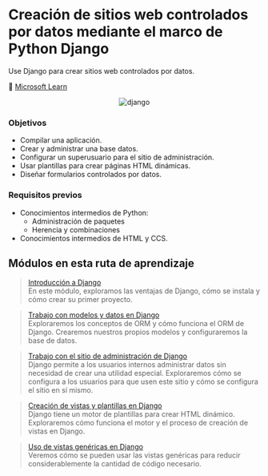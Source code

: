 # Creación de sitios web controlados por datos mediante el marco de Python Django

Use Django para crear sitios web controlados por datos.

🔗 [Microsoft Learn](https://learn.microsoft.com/es-es/training/paths/django-create-data-driven-websites/)

<p align="center">
    <img src="https://i0.wp.com/blog.knoldus.com/wp-content/uploads/2020/06/python-django.png?fit=2400%2C800&ssl=1"
        alt="django"
    />
</p>

### Objetivos

* Compilar una aplicación.
* Crear y administrar una base datos.
* Configurar un superusuario para el sitio de administración.
* Usar plantillas para crear páginas HTML dinámicas.
* Diseñar formularios controlados por datos.

### Requisitos previos

* Conocimientos intermedios de Python:
    - Administración de paquetes
    - Herencia y combinaciones
* Conocimientos intermedios de HTML y CCS.

## Módulos en esta ruta de aprendizaje

> [Introducción a Django](/01/README.md) <br/>
> En este módulo, exploramos las ventajas de Django, cómo se instala y cómo crear su primer proyecto.

> [Trabajo con modelos y datos en Django](/02/README.md) <br/>
> Exploraremos los conceptos de ORM y cómo funciona el ORM de Django. Crearemos nuestros propios modelos y configuraremos la base de datos.

> [Trabajo con el sitio de administración de Django](/03/README.md) <br/>
> Django permite a los usuarios internos administrar datos sin necesidad de crear una utilidad especial. Exploraremos cómo se configura a los usuarios para que usen este sitio y cómo se configura el sitio en sí mismo.

> [Creación de vistas y plantillas en Django](/04/README.md) <br/>
> Django tiene un motor de plantillas para crear HTML dinámico. Exploraremos cómo funciona el motor y el proceso de creación de vistas en Django.

> [Uso de vistas genéricas en Django](/05/README.md) <br/>
> Veremos cómo se pueden usar las vistas genéricas para reducir considerablemente la cantidad de código necesario.